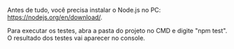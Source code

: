 Antes de tudo, você precisa instalar o Node.js no PC: https://nodejs.org/en/download/.

Para executar os testes, abra a pasta do projeto no CMD e digite "npm test".
O resultado dos testes vai aparecer no console.
